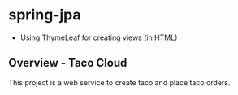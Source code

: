 # spring-jpa
- Using ThymeLeaf for creating views (in HTML)
## Overview - Taco Cloud
This project is a web service to create taco and place taco orders.
